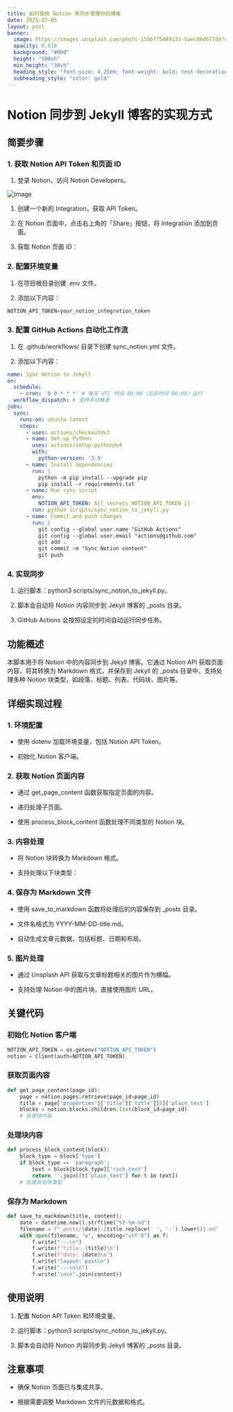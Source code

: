 ```yaml
---
title: 如何使用 Notion 来同步管理你的博客
date: 2025-07-05
layout: post
banner:
  image: https://images.unsplash.com/photo-1586775489133-5aec06d677d4?crop=entropy&cs=tinysrgb&fit=max&fm=jpg&ixid=M3w2OTIwMzJ8MHwxfHJhbmRvbXx8fHx8fHx8fDE3NTE3MzI3MTJ8&ixlib=rb-4.1.0&q=80&w=1080
  opacity: 0.618
  background: "#000"
  height: "100vh"
  min_height: "38vh"
  heading_style: "font-size: 4.25em; font-weight: bold; text-decoration: underline"
  subheading_style: "color: gold"
---
```


# Notion 同步到 Jekyll 博客的实现方式

## 简要步骤

### 1. 获取 Notion API Token 和页面 ID

1. 登录 Notion，访问 Notion Developers。

![image](https://prod-files-secure.s3.us-west-2.amazonaws.com/a7a0cc5a-89b9-4cda-8686-1fba0ca52f40/d19c1afe-dea5-4312-9333-786b0ba83054/image.png?X-Amz-Algorithm=AWS4-HMAC-SHA256&X-Amz-Content-Sha256=UNSIGNED-PAYLOAD&X-Amz-Credential=ASIAZI2LB466VOK6MLMQ%2F20250705%2Fus-west-2%2Fs3%2Faws4_request&X-Amz-Date=20250705T162511Z&X-Amz-Expires=3600&X-Amz-Security-Token=IQoJb3JpZ2luX2VjED4aCXVzLXdlc3QtMiJGMEQCIA4TuUjlZEBZd1CRCWIHSoGi9Qd671PrG6sqetbE2%2BWDAiBHARSGVDoOQNSLN9IueIJbvjeOiTRXxTekYeNF%2Bq%2BLuSr%2FAwhHEAAaDDYzNzQyMzE4MzgwNSIMS2jPsAgrLU31%2B30DKtwDSe%2Fp5Kj%2F0Qs7vcZXRy6vusVRUgin%2F0b0GAH%2FlNj5119klljDIsxiHVibS8p5zPBWdYr0tzxpviI3tiQXKWFE8RIFPkPROZVIXlhsZNdnpb7ZOnoLpt8mVYIr7boucli%2BFkuCB4gthydDefvtj78uKd1e%2FDB3X8i%2BbbviDBBmrN8lMGSSqUmAPvtTvglH2c6c2wjvszEisA3xiC7bfvqWtIAbPw1RO7Pony5GG1XFyj3wtez1%2BcTYrd9a9BfsYEhjVTD9Bzo3nN5qxdlbAcOFOev7tfBvvBpzm4OVUlcJUDwR8bEI0wVqGklYNVk9uE%2BhJbBjH%2FADhsdZQcevTQOSbKr%2FNWmqIT3XTdsIP5ja2vw%2B5P6o%2FvRH%2B4NuUQ0g4zRhp%2F5vPBxdqV%2BhYFuWcVK5KCCsgzGu%2FX4O29%2BsCi1cMGvkRQ9urj%2BRJQmCfZ50PoP0JjwvUTUoRmoFBQ2euv7RVVT24ChipPToUn6mQFG9SWntNmIMmKXobqCgVa%2F415Ul37Pli8%2B0EpcZqnMA0D9la4VGkVyJjRe0nqF0%2FX6zhOg6fmkTMCVOqL26Omyqkaw3Pyn%2F10fOOStYgzHyWjlzctJNYGJLgEG3mxbc90Vl2zY8naRDMD8q0gTSBWYws9CkwwY6pgHtFbPMxtFZFuLuaKt6FvGTxocbg6kdcvGwpHTAj5TDZn%2BGvT3hvPMEW1bFBWU8QzlJjQJFrXhNH%2BnlGXeK9o4QVIYirw9aSeWiBFYdleBEjwGkVhfswXQC0zY45kfedf5nunDS5GGw96wekFcKtUHfAWgb2cQ9acs603oLD6o4vDToTjLmiHuzxiGC1qSEbChrd3Ka8AazbfbCtoAssnfQwHb1dUb0&X-Amz-Signature=ec1fd3498cb2531b8a0a8abb73e74a6424e01f775d1a6a2feb739940fef916d2&X-Amz-SignedHeaders=host&x-amz-checksum-mode=ENABLED&x-id=GetObject)

1. 创建一个新的 Integration，获取 API Token。

1. 在 Notion 页面中，点击右上角的「Share」按钮，将 Integration 添加到页面。

1. 获取 Notion 页面 ID：


### 2. 配置环境变量

1. 在项目根目录创建 .env 文件。

1. 添加以下内容：

```javascript
NOTION_API_TOKEN=your_notion_integration_token
```

### 3. 配置 GitHub Actions 自动化工作流

1. 在 .github/workflows/ 目录下创建 sync_notion.yml 文件。

1. 添加以下内容：

```yaml
name: Sync Notion to Jekyll
on:
  schedule:
    - cron: '0 0 * * *' # 每天 UTC 时间 00:00（北京时间 08:00）运行
  workflow_dispatch: # 支持手动触发
jobs:
  sync:
    runs-on: ubuntu-latest
    steps:
      - uses: actions/checkout@v3
      - name: Set up Python
        uses: actions/setup-python@v4
        with:
          python-version: '3.9'
      - name: Install dependencies
        run: |
          python -m pip install --upgrade pip
          pip install -r requirements.txt
      - name: Run sync script
        env:
          NOTION_API_TOKEN: ${{ secrets.NOTION_API_TOKEN }}
        run: python scripts/sync_notion_to_jekyll.py
      - name: Commit and push changes
        run: |
          git config --global user.name "GitHub Actions"
          git config --global user.email "actions@github.com"
          git add .
          git commit -m "Sync Notion content"
          git push
```

### 4. 实现同步

1. 运行脚本：python3 scripts/sync_notion_to_jekyll.py。

1. 脚本会自动将 Notion 内容同步到 Jekyll 博客的 _posts 目录。

1. GitHub Actions 会按照设定的时间自动运行同步任务。

## 功能概述

本脚本用于将 Notion 中的内容同步到 Jekyll 博客。它通过 Notion API 获取页面内容，将其转换为 Markdown 格式，并保存到 Jekyll 的 _posts 目录中。支持处理多种 Notion 块类型，如段落、标题、列表、代码块、图片等。

## 详细实现过程

### 1. 环境配置

- 使用 dotenv 加载环境变量，包括 Notion API Token。

- 初始化 Notion 客户端。

### 2. 获取 Notion 页面内容

- 通过 get_page_content 函数获取指定页面的内容。

- 递归处理子页面。

- 使用 process_block_content 函数处理不同类型的 Notion 块。

### 3. 内容处理

- 将 Notion 块转换为 Markdown 格式。

- 支持处理以下块类型：


### 4. 保存为 Markdown 文件

- 使用 save_to_markdown 函数将处理后的内容保存到 _posts 目录。

- 文件名格式为 YYYY-MM-DD-title.md。

- 自动生成文章元数据，包括标题、日期和布局。

### 5. 图片处理

- 通过 Unsplash API 获取与文章标题相关的图片作为横幅。

- 支持处理 Notion 中的图片块，直接使用图片 URL。

## 关键代码

### 初始化 Notion 客户端

```python
NOTION_API_TOKEN = os.getenv("NOTION_API_TOKEN")
notion = Client(auth=NOTION_API_TOKEN)
```

### 获取页面内容

```python
def get_page_content(page_id):
    page = notion.pages.retrieve(page_id=page_id)
    title = page['properties']['title']['title'][0]['plain_text']
    blocks = notion.blocks.children.list(block_id=page_id)
    # 处理块内容
```

### 处理块内容

```python
def process_block_content(block):
    block_type = block['type']
    if block_type == 'paragraph':
        text = block[block_type]['rich_text']
        return ''.join([t['plain_text'] for t in text])
    # 处理其他块类型
```

### 保存为 Markdown

```python
def save_to_markdown(title, content):
    date = datetime.now().strftime("%Y-%m-%d")
    filename = f"_posts/{date}-{title.replace(' ', '-').lower()}.md"
    with open(filename, "w", encoding="utf-8") as f:
        f.write("---\n")
        f.write(f"title: {title}\n")
        f.write(f"date: {date}\n")
        f.write("layout: post\n")
        f.write("---\n\n")
        f.write("\n\n".join(content))
```

## 使用说明

1. 配置 Notion API Token 和环境变量。

1. 运行脚本：python3 scripts/sync_notion_to_jekyll.py。

1. 脚本会自动将 Notion 内容同步到 Jekyll 博客的 _posts 目录。

## 注意事项

- 确保 Notion 页面已与集成共享。

- 根据需要调整 Markdown 文件的元数据和格式。